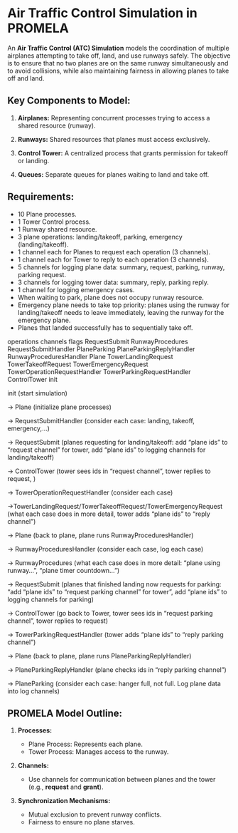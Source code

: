 # Air Traffic Control Simulation in PROMELA

An **Air Traffic Control (ATC) Simulation** models the coordination of multiple airplanes attempting to take off, land, and use runways safely. The objective is to ensure that no two planes are on the same runway simultaneously and to avoid collisions, while also maintaining fairness in allowing planes to take off and land.  

## Key Components to Model:

1. **Airplanes:** Representing concurrent processes trying to access a shared resource (runway).

2. **Runways:** Shared resources that planes must access exclusively.
3. **Control Tower:** A centralized process that grants permission for takeoff or landing.
4. **Queues:** Separate queues for planes waiting to land and take off.

## Requirements:
- 10 Plane processes.
- 1 Tower Control process.
- 1 Runway shared resource.
- 3 plane operations: landing/takeoff, parking, emergency (landing/takeoff).
- 1 channel each for Planes to request each operation (3 channels).
- 1 channel each for Tower to reply to each operation (3 channels).
- 5 channels for logging plane data: summary, request, parking, runway, parking request.
- 3 channels for logging tower data: summary, reply, parking reply.
- 1 channel for logging emergency cases.
- When waiting to park, plane does not occupy runway resource.
- Emergency plane needs to take top priority: planes using the runway for landing/takeoff needs to leave immediately, leaving the runway for the emergency plane.
- Planes that landed successfully has to sequentially take off.

operations
channels
flags
RequestSubmit
RunwayProcedures
RequestSubmitHandler
PlaneParking
PlaneParkingReplyHandler
RunwayProceduresHandler
Plane
TowerLandingRequest
TowerTakeoffRequest
TowerEmergencyRequest
TowerOperationRequestHandler
TowerParkingRequestHandler
ControlTower
init

init (start simulation)

-> Plane (initialize plane processes)

-> RequestSubmitHandler (consider each case: landing, takeoff, emergency,...)

-> RequestSubmit (planes requesting for landing/takeoff: add “plane ids” to “request channel” for tower, add “plane ids” to logging channels for landing/takeoff)

-> ControlTower (tower sees ids in “request channel”, tower replies to request, )

-> TowerOperationRequestHandler (consider each case)

->TowerLandingRequest/TowerTakeoffRequest/TowerEmergencyRequest (what each case does in more detail, tower adds “plane ids” to “reply channel”)

-> Plane (back to plane, plane runs RunwayProceduresHandler)

-> RunwayProceduresHandler (consider each case, log each case)

-> RunwayProcedures (what each case does in more detail: “plane using runway…”, “plane timer countdown…”)

-> RequestSubmit (planes that finished landing now requests for parking: “add “plane ids” to “request parking channel” for tower”, add “plane ids” to logging channels for parking)

-> ControlTower (go back to Tower, tower sees ids in “request parking channel”, tower replies to request)

-> TowerParkingRequestHandler (tower adds “plane ids” to “reply parking channel”)

-> Plane (back to plane, plane runs PlaneParkingReplyHandler)

-> PlaneParkingReplyHandler (plane checks ids in “reply parking channel”)

-> PlaneParking (consider each case: hanger full, not full. Log plane data into log channels)

## PROMELA Model Outline:

1. **Processes:**
    - Plane Process: Represents each plane.
    - Tower Process: Manages access to the runway.

2. **Channels:**
    - Use channels for communication between planes and the tower (e.g., **request** and **grant**).

3. **Synchronization Mechanisms:**
    - Mutual exclusion to prevent runway conflicts.
    - Fairness to ensure no plane starves.
